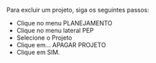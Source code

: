 Para excluir um projeto, siga os seguintes passos:

* Clique no menu PLANEJAMENTO
* Clique no menu lateral PEP
* Selecione o Projeto
* Clique em... APAGAR PROJETO
* Clique em SIM.